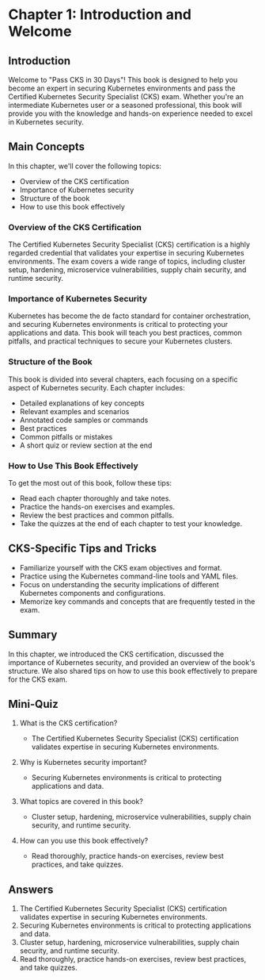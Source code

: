 # Chapter 1: Introduction and Welcome

## Introduction

Welcome to "Pass CKS in 30 Days"! This book is designed to help you become an expert in securing Kubernetes environments and pass the Certified Kubernetes Security Specialist (CKS) exam. Whether you're an intermediate Kubernetes user or a seasoned professional, this book will provide you with the knowledge and hands-on experience needed to excel in Kubernetes security.

## Main Concepts

In this chapter, we'll cover the following topics:
- Overview of the CKS certification
- Importance of Kubernetes security
- Structure of the book
- How to use this book effectively

### Overview of the CKS Certification

The Certified Kubernetes Security Specialist (CKS) certification is a highly regarded credential that validates your expertise in securing Kubernetes environments. The exam covers a wide range of topics, including cluster setup, hardening, microservice vulnerabilities, supply chain security, and runtime security.

### Importance of Kubernetes Security

Kubernetes has become the de facto standard for container orchestration, and securing Kubernetes environments is critical to protecting your applications and data. This book will teach you best practices, common pitfalls, and practical techniques to secure your Kubernetes clusters.

### Structure of the Book

This book is divided into several chapters, each focusing on a specific aspect of Kubernetes security. Each chapter includes:
- Detailed explanations of key concepts
- Relevant examples and scenarios
- Annotated code samples or commands
- Best practices
- Common pitfalls or mistakes
- A short quiz or review section at the end

### How to Use This Book Effectively

To get the most out of this book, follow these tips:
- Read each chapter thoroughly and take notes.
- Practice the hands-on exercises and examples.
- Review the best practices and common pitfalls.
- Take the quizzes at the end of each chapter to test your knowledge.

## CKS-Specific Tips and Tricks

- Familiarize yourself with the CKS exam objectives and format.
- Practice using the Kubernetes command-line tools and YAML files.
- Focus on understanding the security implications of different Kubernetes components and configurations.
- Memorize key commands and concepts that are frequently tested in the exam.

## Summary

In this chapter, we introduced the CKS certification, discussed the importance of Kubernetes security, and provided an overview of the book's structure. We also shared tips on how to use this book effectively to prepare for the CKS exam.

## Mini-Quiz

1. What is the CKS certification?
   - The Certified Kubernetes Security Specialist (CKS) certification validates expertise in securing Kubernetes environments.

2. Why is Kubernetes security important?
   - Securing Kubernetes environments is critical to protecting applications and data.

3. What topics are covered in this book?
   - Cluster setup, hardening, microservice vulnerabilities, supply chain security, and runtime security.

4. How can you use this book effectively?
   - Read thoroughly, practice hands-on exercises, review best practices, and take quizzes.

## Answers

1. The Certified Kubernetes Security Specialist (CKS) certification validates expertise in securing Kubernetes environments.
2. Securing Kubernetes environments is critical to protecting applications and data.
3. Cluster setup, hardening, microservice vulnerabilities, supply chain security, and runtime security.
4. Read thoroughly, practice hands-on exercises, review best practices, and take quizzes.
